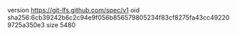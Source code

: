 version https://git-lfs.github.com/spec/v1
oid sha256:6cb39242b6c2c94e9f056b856579805234f83cf8275fa43cc492209725a350e3
size 5480
